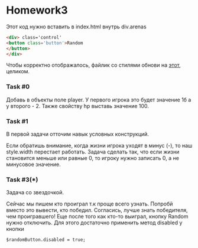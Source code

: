 # Homework3

Этот код нужно вставить в index.html внутрь div.arenas

```html
<div> class='control'
<button class='button'>Random
</button>
</div>
```

Чтобы корректно отображалось, файлик со стилями обнови на [этот](https://firebasestorage.googleapis.com/v0/b/it-course-84ddd.appspot.com/o/course%2Fjsmarathon-mortal-kombat%2Fstyle.css.zip?alt=media&token=fa0b38af-c88e-425c-82c1-a50e9296dffb), целиком. 

### Task #0

Добавь в объекты поле player. У первого игрока это будет значение 1б а у второго - 2.
Также свойству hp выставь значение 100.

### Task #1

В первой задачи отточим навык условных конструкций.

Если обратишь внимание, когда жизни игрока уходят в минус (-), то наш style.width перестает работать. Задача сделать так, что если жизни становится меньше или равные 0, то игроку нужно записать 0, а не минусовое значение.

### Task #3(*)
Задача со звездочкой.

Сейчас мы пишем кто проиграл т.к проще всего узнать. Попробй вместо это вывести, кто победил. Согласись, лучше знать победителя, чем проигравшего! Еще после того как кто-то выиграл, кнопку Random нужно отключить. Для этого достаточно применить метод disabled у кнопки 
```
$randomButton.disabled = true;




